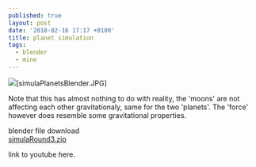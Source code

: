 ```yaml
---
published: true
layout: post
date: '2018-02-16 17:17 +0100'
title: planet simulation
tags:
  - blender
  - mine
---
```

![]({{site.baseurl}}/media/simulaPlanetsBlender.JPG)[simulaPlanetsBlender.JPG]

Note that this has almost nothing to do with reality, the 'moons' are not affecting each other gravitationaly, same for the two 'planets'. The 'force' however does resemble some gravitational properties.

blender file download  
[simulaRound3.zip](/blends/simulaRound3.zip)

link to youtube here.

